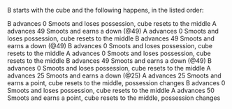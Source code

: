 B starts with the cube and the following happens, in the listed order:

B advances 0 Smoots and loses possession, cube resets to the middle
A advances 49 Smoots and earns a down (@49)
A advances 0 Smoots and loses possession, cube resets to the middle
B advances 49 Smoots and earns a down (@49)
B advances 0 Smoots and loses possession, cube resets to the middle
A advances 0 Smoots and loses possession, cube resets to the middle
B advances 49 Smoots and earns a down (@49)
B advances 0 Smoots and loses possession, cube resets to the middle
A advances 25 Smoots and earns a down (@25)
A advances 25 Smoots and earns a point, cube resets to the middle, possession changes
B advances 0 Smoots and loses possession, cube resets to the middle
A advances 50 Smoots and earns a point, cube resets to the middle, possession changes
